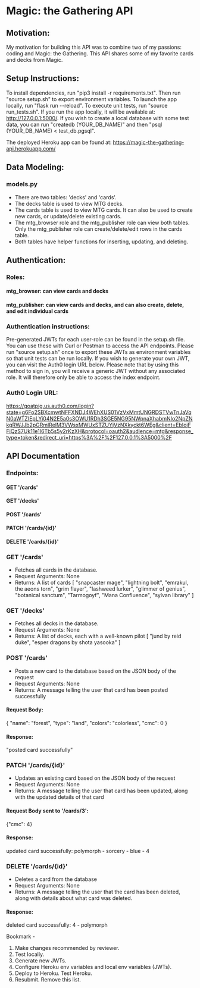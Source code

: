 # Magic: the Gathering API

## Motivation:
My motivation for building this API was to combine two of my passions: coding and Magic: the Gathering. 
This API shares some of my favorite cards and decks from Magic.


## Setup Instructions:
To install dependencies, run "pip3 install -r requirements.txt". Then run "source setup.sh" to export environment variables.
To launch the app locally, run "flask run --reload". To execute unit tests, run "source run_tests.sh". If you run the app 
locally, it will be available at: http://127.0.0.1:5000/. If you wish to create a local database with some test data, 
you can run "createdb (YOUR_DB_NAME)" and then "psql (YOUR_DB_NAME) < test_db.pgsql".

The deployed Heroku app can be found at: https://magic-the-gathering-api.herokuapp.com/


## Data Modeling:
### models.py
- There are two tables: 'decks' and 'cards'.
- The decks table is used to view MTG decks.
- The cards table is used to view MTG cards. It can also be used to create new cards,
or update/delete existing cards.
- The mtg_browser role and the mtg_publisher role can view both tables. Only
the mtg_publisher role can create/delete/edit rows in the cards table.
- Both tables have helper functions for inserting, updating, and deleting.


## Authentication:
### Roles:
#### mtg_browser: can view cards and decks
#### mtg_publisher: can view cards and decks, and can also create, delete, and edit individual cards

### Authentication instructions: 
Pre-generated JWTs for each user-role can be found in the setup.sh file. You can use these with Curl or Postman to 
access the API endpoints. Please run "source setup.sh" once to export these JWTs as environment variables so that 
unit tests can be run locally. If you wish to generate your own JWT, you can visit the Auth0 login URL below. 
Please note that by using this method to sign in, you will receive a generic JWT without any associated role. It
will therefore only be able to access the index endpoint.

### Auth0 Login URL: 
https://goatpig.us.auth0.com/login?state=g6Fo2SBXcmwtNFFXNDJ4WEhXUS01VzVxMmtUNGRDSTVwTnJaVqN0aWTZIEpLYi04N2E5a0s3OWU1RDh3SGE5NG95NWpnaXhabmNIo2NpZNkgRWJJb2pGRmlRelM3VWsxMWUxSTZUYjVzNXkyckt6WEg&client=EbIojFFiQzS7Uk11e1I6Tb5s5y2rKzXH&protocol=oauth2&audience=mtg&response_type=token&redirect_uri=https%3A%2F%2F127.0.0.1%3A5000%2F


## API Documentation
### Endpoints: 
#### GET '/cards'
#### GET '/decks'
#### POST '/cards'
#### PATCH '/cards/{id}'
#### DELETE '/cards/{id}'

### GET '/cards'
- Fetches all cards in the database.
- Request Arguments: None
- Returns: A list of cards
[
    "snapcaster mage",
    "lightning bolt",
    "emrakul, the aeons torn",
    "grim flayer",
    "lashweed lurker",
    "glimmer of genius",
    "botanical sanctum",
    "Tarmogoyf",
    "Mana Confluence",
    "sylvan library"
]

### GET '/decks'
- Fetches all decks in the database.
- Request Arguments: None
- Returns: A list of decks, each with a well-known pilot
[
    "jund by reid duke",
    "esper dragons by shota yasooka"
]

### POST '/cards'
- Posts a new card to the database based on the JSON body of the request
- Request Arguments: None
- Returns: A message telling the user that card has been posted successfully
#### Request Body:
{
    "name": "forest",
    "type": "land",
    "colors": "colorless",
    "cmc": 0
}
#### Response:
"posted card successfully"

### PATCH '/cards/{id}'
- Updates an existing card based on the JSON body of the request
- Request Arguments: None
- Returns: A message telling the user that card has been updated, along with
the updated details of that card
#### Request Body sent to '/cards/3':
{"cmc": 4}
#### Response:
updated card successfully: polymorph - sorcery - blue - 4

### DELETE '/cards/{id}'
- Deletes a card from the database
- Request Arguments: None
- Returns: A message telling the user that the card has been deleted, along with
details about what card was deleted.
#### Response:
deleted card successfully: 4 - polymorph


Bookmark - 
1. Make changes recommended by reviewer. 
2. Test locally. 
3. Generate new JWTs. 
4. Configure Heroku env variables and local env variables (JWTs). 
5. Deploy to Heroku. Test Heroku. 
6. Resubmit. Remove this list.

